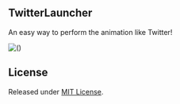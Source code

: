 ## TwitterLauncher

An easy way to perform the animation like Twitter!

![()](https://raw.githubusercontent.com/WelkinXie/TwitterLauncher/master/twitter.gif)

## License
Released under [MIT License](https://github.com/WelkinXie/TwitterLauncher/blob/master/LICENSE).